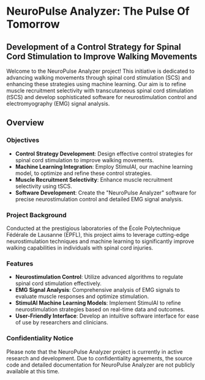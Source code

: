 # NeuroPulse Analyzer: The Pulse Of Tomorrow

## Development of a Control Strategy for Spinal Cord Stimulation to Improve Walking Movements

Welcome to the NeuroPulse Analyzer project! This initiative is dedicated to advancing walking movements through spinal cord stimulation (SCS) and enhancing these strategies using machine learning. Our aim is to refine muscle recruitment selectivity with transcutaneous spinal cord stimulation (tSCS) and develop sophisticated software for neurostimulation control and electromyography (EMG) signal analysis.

## Overview

### Objectives
- **Control Strategy Development**: Design effective control strategies for spinal cord stimulation to improve walking movements.
- **Machine Learning Integration**: Employ StimulAI, our machine learning model, to optimize and refine these control strategies.
- **Muscle Recruitment Selectivity**: Enhance muscle recruitment selectivity using tSCS.
- **Software Development**: Create the "NeuroPulse Analyzer" software for precise neurostimulation control and detailed EMG signal analysis.

### Project Background
Conducted at the prestigious laboratories of the École Polytechnique Fédérale de Lausanne (EPFL), this project aims to leverage cutting-edge neurostimulation techniques and machine learning to significantly improve walking capabilities in individuals with spinal cord injuries.

### Features

- **Neurostimulation Control**: Utilize advanced algorithms to regulate spinal cord stimulation effectively.
- **EMG Signal Analysis**: Comprehensive analysis of EMG signals to evaluate muscle responses and optimize stimulation.
- **StimulAI Machine Learning Models**: Implement StimulAI to refine neurostimulation strategies based on real-time data and outcomes.
- **User-Friendly Interface**: Develop an intuitive software interface for ease of use by researchers and clinicians.

### Confidentiality Notice

Please note that the NeuroPulse Analyzer project is currently in active research and development. Due to confidentiality agreements, the source code and detailed documentation for NeuroPulse Analyzer are not publicly available at this time.
